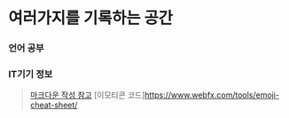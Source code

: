# 여러가지를 기록하는 공간
### 언어 공부

### IT기기 정보

>[마크다운 작성 참고](https://bskyvision.com/1140)
>[이모티콘 코드]https://www.webfx.com/tools/emoji-cheat-sheet/
